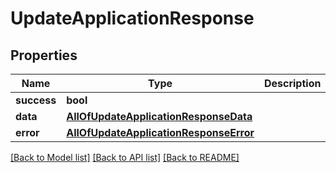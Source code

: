 # UpdateApplicationResponse

## Properties
Name | Type | Description | Notes
------------ | ------------- | ------------- | -------------
**success** | **bool** |  | [optional] 
**data** | [**AllOfUpdateApplicationResponseData**](AllOfUpdateApplicationResponseData.md) |  | [optional] 
**error** | [**AllOfUpdateApplicationResponseError**](AllOfUpdateApplicationResponseError.md) |  | [optional] 

[[Back to Model list]](../../README.md#documentation-for-models) [[Back to API list]](../../README.md#documentation-for-api-endpoints) [[Back to README]](../../README.md)

